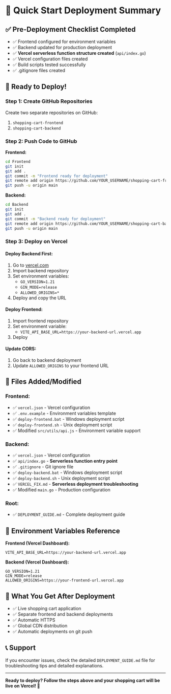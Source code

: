 # 🎯 Quick Start Deployment Summary

## ✅ Pre-Deployment Checklist Completed
- ✅ Frontend configured for environment variables
- ✅ Backend updated for production deployment
- ✅ **Vercel serverless function structure created** (`api/index.go`)
- ✅ Vercel configuration files created
- ✅ Build scripts tested successfully
- ✅ .gitignore files created

## 🚀 Ready to Deploy!

### Step 1: Create GitHub Repositories
Create two separate repositories on GitHub:
1. `shopping-cart-frontend` 
2. `shopping-cart-backend`

### Step 2: Push Code to GitHub

**Frontend:**
```bash
cd Frontend
git init
git add .
git commit -m "Frontend ready for deployment"
git remote add origin https://github.com/YOUR_USERNAME/shopping-cart-frontend.git
git push -u origin main
```

**Backend:**
```bash
cd Backend
git init
git add .
git commit -m "Backend ready for deployment"
git remote add origin https://github.com/YOUR_USERNAME/shopping-cart-backend.git
git push -u origin main
```

### Step 3: Deploy on Vercel

#### Deploy Backend First:
1. Go to [vercel.com](https://vercel.com)
2. Import backend repository
3. Set environment variables:
   - `GO_VERSION=1.21`
   - `GIN_MODE=release`
   - `ALLOWED_ORIGINS=*`
4. Deploy and copy the URL

#### Deploy Frontend:
1. Import frontend repository
2. Set environment variable:
   - `VITE_API_BASE_URL=https://your-backend-url.vercel.app`
3. Deploy

#### Update CORS:
1. Go back to backend deployment
2. Update `ALLOWED_ORIGINS` to your frontend URL

## 📁 Files Added/Modified

### Frontend:
- ✅ `vercel.json` - Vercel configuration
- ✅ `.env.example` - Environment variables template
- ✅ `deploy-frontend.bat` - Windows deployment script
- ✅ `deploy-frontend.sh` - Unix deployment script
- ✅ Modified `src/utils/api.js` - Environment variable support

### Backend:
- ✅ `vercel.json` - Vercel configuration
- ✅ `api/index.go` - **Serverless function entry point**
- ✅ `.gitignore` - Git ignore file
- ✅ `deploy-backend.bat` - Windows deployment script
- ✅ `deploy-backend.sh` - Unix deployment script
- ✅ `VERCEL_FIX.md` - **Serverless deployment troubleshooting**
- ✅ Modified `main.go` - Production configuration

### Root:
- ✅ `DEPLOYMENT_GUIDE.md` - Complete deployment guide

## 🔧 Environment Variables Reference

**Frontend (Vercel Dashboard):**
```
VITE_API_BASE_URL=https://your-backend-url.vercel.app
```

**Backend (Vercel Dashboard):**
```
GO_VERSION=1.21
GIN_MODE=release
ALLOWED_ORIGINS=https://your-frontend-url.vercel.app
```

## 🎉 What You Get After Deployment
- ✅ Live shopping cart application
- ✅ Separate frontend and backend deployments
- ✅ Automatic HTTPS
- ✅ Global CDN distribution
- ✅ Automatic deployments on git push

## 📞 Support
If you encounter issues, check the detailed `DEPLOYMENT_GUIDE.md` file for troubleshooting tips and detailed explanations.

---
**Ready to deploy? Follow the steps above and your shopping cart will be live on Vercel! 🚀**
